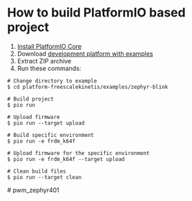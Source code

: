 How to build PlatformIO based project
=====================================

1. [Install PlatformIO Core](https://docs.platformio.org/page/core.html)
2. Download [development platform with examples](https://github.com/platformio/platform-freescalekinetis/archive/develop.zip)
3. Extract ZIP archive
4. Run these commands:

```shell
# Change directory to example
$ cd platform-freescalekinetis/examples/zephyr-blink

# Build project
$ pio run

# Upload firmware
$ pio run --target upload

# Build specific environment
$ pio run -e frdm_k64f

# Upload firmware for the specific environment
$ pio run -e frdm_k64f --target upload

# Clean build files
$ pio run --target clean
```
#   p w m _ z e p h y r 4 0 1  
 